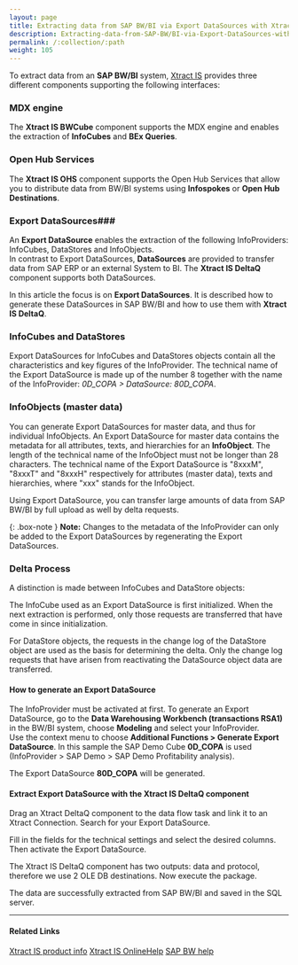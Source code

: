 ```yaml
---
layout: page
title: Extracting data from SAP BW/BI via Export DataSources with Xtract IS
description: Extracting-data-from-SAP-BW/BI-via-Export-DataSources-with-Xtract-IS
permalink: /:collection/:path
weight: 105
---
```


To extract data from an **SAP BW/BI** system, [Xtract IS](https://theobald-software.com/en/xtract-is-productinfo.html) provides three different components supporting the following interfaces:

### MDX engine ### 

The **Xtract IS BWCube** component supports the MDX engine and enables the extraction of **InfoCubes** and **BEx Queries**.


### Open Hub Services ###

The **Xtract IS OHS** component supports the Open Hub Services that allow you to distribute data from BW/BI systems using **Infospokes** or **Open Hub Destinations**.

### Export DataSources###

An **Export DataSource** enables the extraction of the following InfoProviders: InfoCubes, DataStores and InfoObjects. <br>
In contrast to Export DataSources, **DataSources** are provided to transfer data from SAP ERP or an external System to BI. The **Xtract IS DeltaQ** component supports both DataSources. <br>

In this article the focus is on **Export DataSources**. It is described how to generate these DataSources in SAP BW/BI and how to use them with **Xtract IS DeltaQ**.


### InfoCubes and DataStores ###

Export DataSources for InfoCubes and DataStores objects contain all the characteristics and key figures of the InfoProvider. The technical name of the Export DataSource is made up of the number 8 together with the name of the
InfoProvider: *0D_COPA > DataSource: 80D_COPA*.

### InfoObjects (master data) ###

You can generate Export DataSources for master data, and thus for individual InfoObjects. An Export DataSource for master data contains the metadata for all attributes, texts, and hierarchies for 
an **InfoObject**. The length of the technical name of the InfoObject must not be longer than 28 characters. The technical name of the Export DataSource is "8xxxM", "8xxxT" and "8xxxH" respectively for attributes (master data), 
texts and hierarchies, where "xxx" stands for the InfoObject. <br>

Using Export DataSource, you can transfer large amounts of data from SAP BW/BI by full upload as well by delta requests. 

{: .box-note }
**Note:** Changes to the metadata of the InfoProvider can only be added to the Export DataSources by regenerating the Export DataSources.

### Delta Process ###

A distinction is made between InfoCubes and DataStore objects:

The InfoCube used as an Export DataSource is first initialized. When the next extraction is performed, only those requests are transferred that have come in since initialization.

For DataStore objects, the requests in the change log of the DataStore object are used as the basis for determining the delta. Only the change log requests that have arisen from reactivating the DataSource object data are transferred.

#### How to generate an Export DataSource ####

The InfoProvider must be activated at first. To generate an Export DataSource, go to the **Data Warehousing Workbench (transactions RSA1)** in the BW/BI system, choose **Modeling** and select your InfoProvider. <br>
Use the context menu to choose **Additional Functions > Generate Export DataSource**. In this sample the SAP Demo Cube **0D_COPA** is used (InfoProvider > SAP Demo > SAP Demo Profitability analysis). <br>

The Export DataSource **80D_COPA** will be generated.

#### Extract Export DataSource with the Xtract IS DeltaQ component ####

Drag an Xtract DeltaQ component to the data flow task and link it to an Xtract Connection. Search for your Export DataSource.

Fill in the fields for the technical settings and select the desired columns. Then activate the Export DataSource.

The Xtract IS DeltaQ component has two outputs: data and protocol, therefore we use 2 OLE DB destinations. Now execute the package.

The data are successfully extracted from SAP BW/BI and saved in the SQL server.

***********

#### Related Links ####

[Xtract IS product info](https://theobald-software.com/en/xtract-is-productinfo.html)
[Xtract IS OnlineHelp](https://help.theobald-software.com/en/xtract-is/)
[SAP BW help](http://help.sap.com/saphelp_nw70/helpdata/en/4e/4a75b87fe211d4b2c50050da4c74dc/frameset.htm)